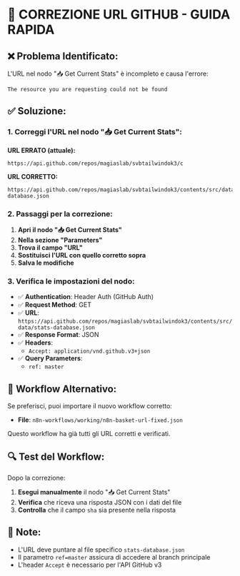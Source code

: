 # 🔧 CORREZIONE URL GITHUB - GUIDA RAPIDA

## ❌ **Problema Identificato:**
L'URL nel nodo "📥 Get Current Stats" è incompleto e causa l'errore:
```
The resource you are requesting could not be found
```

## ✅ **Soluzione:**

### **1. Correggi l'URL nel nodo "📥 Get Current Stats":**

**URL ERRATO (attuale):**
```
https://api.github.com/repos/magiaslab/svbtailwindok3/c
```

**URL CORRETTO:**
```
https://api.github.com/repos/magiaslab/svbtailwindok3/contents/src/data/stats-database.json
```

### **2. Passaggi per la correzione:**

1. **Apri il nodo "📥 Get Current Stats"**
2. **Nella sezione "Parameters"**
3. **Trova il campo "URL"**
4. **Sostituisci l'URL con quello corretto sopra**
5. **Salva le modifiche**

### **3. Verifica le impostazioni del nodo:**

- ✅ **Authentication**: Header Auth (GitHub Auth)
- ✅ **Request Method**: GET
- ✅ **URL**: `https://api.github.com/repos/magiaslab/svbtailwindok3/contents/src/data/stats-database.json`
- ✅ **Response Format**: JSON
- ✅ **Headers**: 
  - `Accept: application/vnd.github.v3+json`
- ✅ **Query Parameters**:
  - `ref: master`

## 🚀 **Workflow Alternativo:**

Se preferisci, puoi importare il nuovo workflow corretto:
- **File**: `n8n-workflows/working/n8n-basket-url-fixed.json`

Questo workflow ha già tutti gli URL corretti e verificati.

## 🔍 **Test del Workflow:**

Dopo la correzione:
1. **Esegui manualmente** il nodo "📥 Get Current Stats"
2. **Verifica** che riceva una risposta JSON con i dati del file
3. **Controlla** che il campo `sha` sia presente nella risposta

## 📝 **Note:**

- L'URL deve puntare al file specifico `stats-database.json`
- Il parametro `ref=master` assicura di accedere al branch principale
- L'header `Accept` è necessario per l'API GitHub v3
